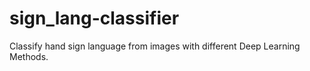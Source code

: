 # sign_lang-classifier
Classify hand sign language from images with different Deep Learning Methods.
